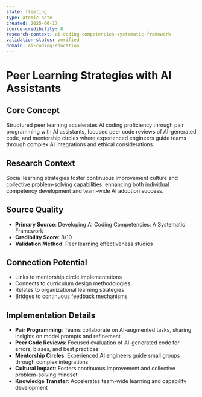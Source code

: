 ```yaml
---
state: fleeting
type: atomic-note
created: 2025-06-17
source-credibility: 8
research-context: ai-coding-competencies-systematic-framework
validation-status: verified
domain: ai-coding-education
---
```


# Peer Learning Strategies with AI Assistants

## Core Concept
Structured peer learning accelerates AI coding proficiency through pair programming with AI assistants, focused peer code reviews of AI-generated code, and mentorship circles where experienced engineers guide teams through complex AI integrations and ethical considerations.

## Research Context
Social learning strategies foster continuous improvement culture and collective problem-solving capabilities, enhancing both individual competency development and team-wide AI adoption success.

## Source Quality
- **Primary Source**: Developing AI Coding Competencies: A Systematic Framework
- **Credibility Score**: 8/10
- **Validation Method**: Peer learning effectiveness studies

## Connection Potential
- Links to mentorship circle implementations
- Connects to curriculum design methodologies
- Relates to organizational learning strategies
- Bridges to continuous feedback mechanisms

## Implementation Details
- **Pair Programming**: Teams collaborate on AI-augmented tasks, sharing insights on model prompts and refinement
- **Peer Code Reviews**: Focused evaluation of AI-generated code for errors, biases, and best practices
- **Mentorship Circles**: Experienced AI engineers guide small groups through complex integrations
- **Cultural Impact**: Fosters continuous improvement and collective problem-solving mindset
- **Knowledge Transfer**: Accelerates team-wide learning and capability development